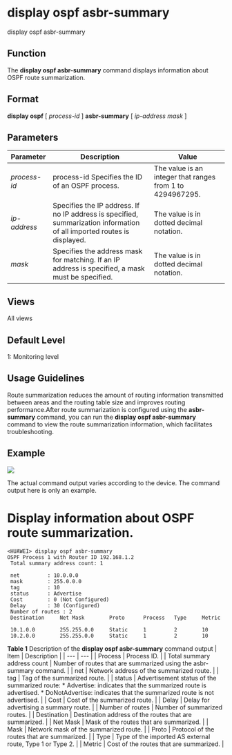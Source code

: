 display ospf asbr-summary
=========================

display ospf asbr-summary

Function
--------



The **display ospf asbr-summary** command displays information about OSPF route summarization.




Format
------

**display ospf** [ *process-id* ] **asbr-summary** [ *ip-address* *mask* ]


Parameters
----------

| Parameter | Description | Value |
| --- | --- | --- |
| *process-id* | process-id Specifies the ID of an OSPF process. | The value is an integer that ranges from 1 to 4294967295. |
| *ip-address* | Specifies the IP address.  If no IP address is specified, summarization information of all imported routes is displayed. | The value is in dotted decimal notation. |
| *mask* | Specifies the address mask for matching.  If an IP address is specified, a mask must be specified. | The value is in dotted decimal notation. |



Views
-----

All views


Default Level
-------------

1: Monitoring level


Usage Guidelines
----------------

Route summarization reduces the amount of routing information transmitted between areas and the routing table size and improves routing performance.After route summarization is configured using the **asbr-summary** command, you can run the **display ospf asbr-summary** command to view the route summarization information, which facilitates troubleshooting.


Example
-------

![](../public_sys-resources/note_3.0-en-us.png) 

The actual command output varies according to the device. The command output here is only an example.


# Display information about OSPF route summarization.
```
<HUAWEI> display ospf asbr-summary
OSPF Process 1 with Router ID 192.168.1.2
 Total summary address count: 1

 net         : 10.0.0.0
 mask        : 255.0.0.0
 tag         : 10
 status      : Advertise
 Cost        : 0 (Not Configured)
 Delay       : 30 (Configured)
 Number of routes : 2
 Destination     Net Mask        Proto      Process   Type     Metric

 10.1.0.0        255.255.0.0     Static     1         2        10
 10.2.0.0        255.255.0.0     Static     1         2        10

```

**Table 1** Description of the **display ospf asbr-summary** command output
| Item | Description |
| --- | --- |
| Process | Process ID. |
| Total summary address count | Number of routes that are summarized using the asbr-summary command. |
| net | Network address of the summarized route. |
| tag | Tag of the summarized route. |
| status | Advertisement status of the summarized route:   * Advertise: indicates that the summarized route is advertised. * DoNotAdvertise: indicates that the summarized route is not advertised. |
| Cost | Cost of the summarized route. |
| Delay | Delay for advertising a summary route. |
| Number of routes | Number of summarized routes. |
| Destination | Destination address of the routes that are summarized. |
| Net Mask | Mask of the routes that are summarized. |
| Mask | Network mask of the summarized route. |
| Proto | Protocol of the routes that are summarized. |
| Type | Type of the imported AS external route, Type 1 or Type 2. |
| Metric | Cost of the routes that are summarized. |
